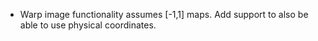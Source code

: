 - Warp image functionality assumes [-1,1] maps. Add support to also be able to use physical coordinates.